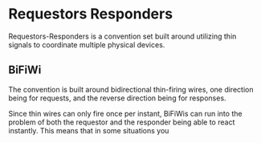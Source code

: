 
Requestors Responders
=====================

Requestors-Responders is a convention set built around utilizing thin signals to coordinate multiple physical devices.

BiFiWi
------

The convention is built around bidirectional thin-firing wires, one direction being for requests, and the reverse direction being for responses.

Since thin wires can only fire once per instant, BiFiWis can run into the problem of both the requestor and the responder being able to react instantly.
This means that in some situations you
